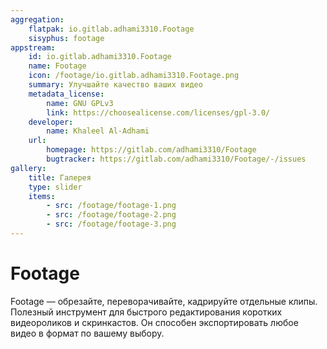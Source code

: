 ```yaml
---
aggregation:
    flatpak: io.gitlab.adhami3310.Footage
    sisyphus: footage
appstream:
    id: io.gitlab.adhami3310.Footage
    name: Footage
    icon: /footage/io.gitlab.adhami3310.Footage.png
    summary: Улучшайте качество ваших видео
    metadata_license: 
        name: GNU GPLv3
        link: https://choosealicense.com/licenses/gpl-3.0/
    developer: 
        name: Khaleel Al-Adhami
    url: 
        homepage: https://gitlab.com/adhami3310/Footage
        bugtracker: https://gitlab.com/adhami3310/Footage/-/issues
gallery: 
    title: Галерея
    type: slider
    items: 
        - src: /footage/footage-1.png
        - src: /footage/footage-2.png
        - src: /footage/footage-3.png
---
```



# Footage

Footage — обрезайте, переворачивайте, кадрируйте отдельные клипы. Полезный инструмент для быстрого редактирования коротких видеороликов и скринкастов. Он способен экспортировать любое видео в формат по вашему выбору.

<AGWGallery />

<!--@include: @apps/_parts/install/content-repo.md-->
<!--@include: @apps/_parts/install/content-flatpak.md-->